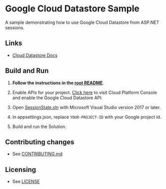 # Google Cloud Datastore Sample

A sample demonstrating how to use Google Cloud Datastore from ASP.NET sessions.

## Links

- [Cloud Datastore Docs](https://cloud.google.com/datastore/docs/)

## Build and Run

1.  **Follow the instructions in the [root README](../README.md)**.

4.  Enable APIs for your project.
    [Click here](https://console.cloud.google.com/flows/enableapi?apiid=datastore.googleapis.com&showconfirmation=true)
    to visit Cloud Platform Console and enable the Google Cloud Datastore API.

6.  Open [SessionState.sln](SessionStote.sln) with Microsoft Visual Studio version 2017 or later.

7.  In appsettings.json, replace `YOUR-PROJECT-ID` with your Google project id.

8.  Build and run the Solution.


## Contributing changes

* See [CONTRIBUTING.md](../CONTRIBUTING.md)

## Licensing

* See [LICENSE](../LICENSE)
